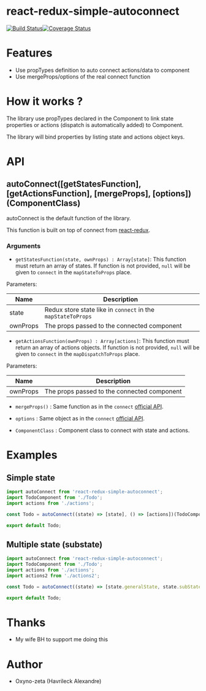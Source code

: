 react-redux-simple-autoconnect
==============================
[![Build Status](https://travis-ci.org/oxyno-zeta/react-redux-simple-autoconnect.svg?branch=master)](https://travis-ci.org/oxyno-zeta/react-redux-simple-autoconnect)[![Coverage Status](https://coveralls.io/repos/github/oxyno-zeta/react-redux-simple-autoconnect/badge.svg?branch=master)](https://coveralls.io/github/oxyno-zeta/react-redux-simple-autoconnect?branch=master)

# Features
- Use propTypes definition to auto connect actions/data to component
- Use mergeProps/options of the real connect function

# How it works ?
The library use propTypes declared in the Component to link state properties or actions (dispatch is automatically 
added) to Component. 

The library will bind properties by listing state and actions object keys.  

# API
## autoConnect([getStatesFunction], [getActionsFunction], [mergeProps], [options])(ComponentClass)
autoConnect is the default function of the library.

This function is built on top of connect from [react-redux](https://github.com/reactjs/react-redux/). 

### Arguments
* `getStatesFunction(state, ownProps) : Array[state]`: This function must return an array of states. If function is not provided, 
`null` will be given to `connect` in the `mapStateToProps` place.

Parameters:

| Name | Description |
|--------|-------|
| state | Redux store state like in `connect` in the `mapStateToProps` |
| ownProps | The props passed to the connected component |

* `getActionsFunction(ownProps) : Array[actions]`: This function must return an array of actions objects. If function
 is not provided, `null` will be given to `connect` in the `mapDispatchToProps` place.
 
 Parameters:
 
 | Name | Description |
 |--------|-------|
 | ownProps | The props passed to the connected component |
 
* `mergeProps()` : Same function as in the `connect` [official API](https://github.com/reactjs/react-redux/blob/master/docs/api.md#connectmapstatetoprops-mapdispatchtoprops-mergeprops-options).

* `options` : Same object as in the `connect` [official API](https://github.com/reactjs/react-redux/blob/master/docs/api.md#connectmapstatetoprops-mapdispatchtoprops-mergeprops-options).

* `ComponentClass` : Component class to connect with state and actions.

# Examples
## Simple state
```jsx
import autoConnect from 'react-redux-simple-autoconnect';
import TodoComponent from './Todo';
import actions from './actions';

const Todo = autoConnect((state) => [state], () => [actions])(TodoComponent);

export default Todo;
```

## Multiple state (substate)
```jsx
import autoConnect from 'react-redux-simple-autoconnect';
import TodoComponent from './Todo';
import actions from './actions';
import actions2 from './actions2';

const Todo = autoConnect((state) => [state.generalState, state.subState1], () => [actions, action2])(TodoComponent);

export default Todo;
```

# Thanks
* My wife BH to support me doing this

# Author
* Oxyno-zeta (Havrileck Alexandre)
